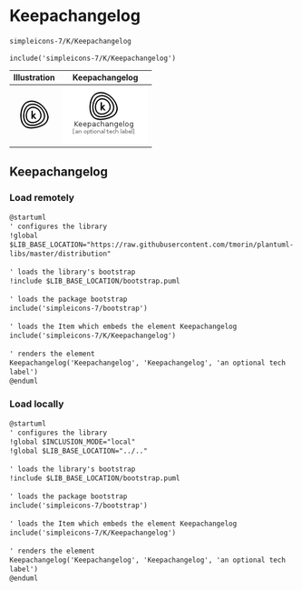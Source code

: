 # Keepachangelog


```text
simpleicons-7/K/Keepachangelog
```

```text
include('simpleicons-7/K/Keepachangelog')
```



| Illustration | Keepachangelog |
| :---: | :---: |
| ![illustration for Illustration](../../simpleicons-7/K/Keepachangelog.png) | ![illustration for Keepachangelog](../../simpleicons-7/K/Keepachangelog.Local.png) |




## Keepachangelog

### Load remotely
```plantuml
@startuml
' configures the library
!global $LIB_BASE_LOCATION="https://raw.githubusercontent.com/tmorin/plantuml-libs/master/distribution"

' loads the library's bootstrap
!include $LIB_BASE_LOCATION/bootstrap.puml

' loads the package bootstrap
include('simpleicons-7/bootstrap')

' loads the Item which embeds the element Keepachangelog
include('simpleicons-7/K/Keepachangelog')

' renders the element
Keepachangelog('Keepachangelog', 'Keepachangelog', 'an optional tech label')
@enduml
```

### Load locally
```plantuml
@startuml
' configures the library
!global $INCLUSION_MODE="local"
!global $LIB_BASE_LOCATION="../.."

' loads the library's bootstrap
!include $LIB_BASE_LOCATION/bootstrap.puml

' loads the package bootstrap
include('simpleicons-7/bootstrap')

' loads the Item which embeds the element Keepachangelog
include('simpleicons-7/K/Keepachangelog')

' renders the element
Keepachangelog('Keepachangelog', 'Keepachangelog', 'an optional tech label')
@enduml
```

